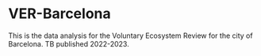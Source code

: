 # VER-Barcelona
This is the data analysis for the Voluntary Ecosystem Review for the city of Barcelona. TB published 2022-2023. 
